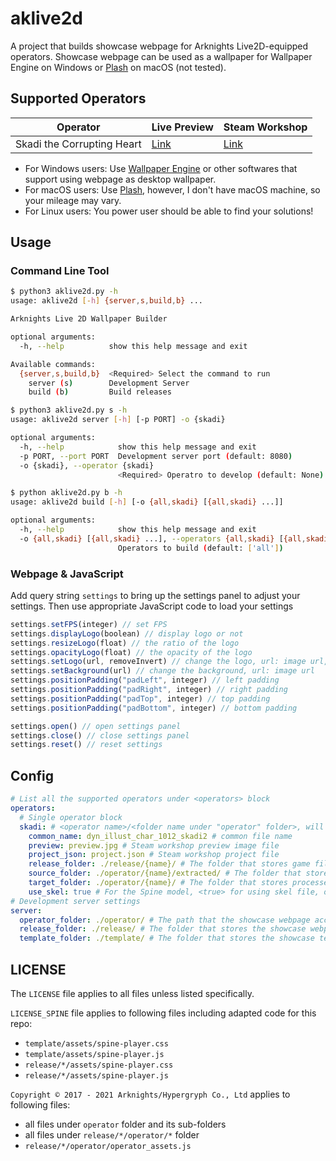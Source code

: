 # aklive2d

A project that builds showcase webpage for Arknights Live2D-equipped operators. Showcase webpage can be used as a wallpaper for Wallpaper Engine on Windows or [Plash](https://github.com/sindresorhus/Plash) on macOS (not tested).

## Supported Operators

| Operator | Live Preview | Steam Workshop |
|----------|--------------|----------------|
| Skadi the Corrupting Heart | [Link](https://arknights.halyul.dev/skadi/) | [Link](https://steamcommunity.com/sharedfiles/filedetails/?id=2492307783) |

- For Windows users: Use [Wallpaper Engine](https://www.wallpaperengine.io/en) or other softwares that support using webpage as desktop wallpaper.
- For macOS users: Use [Plash](https://github.com/sindresorhus/Plash), however, I don't have macOS machine, so your mileage may vary.
- For Linux users: You power user should be able to find your solutions!

## Usage
### Command Line Tool

``` bash
$ python3 aklive2d.py -h  
usage: aklive2d [-h] {server,s,build,b} ...

Arknights Live 2D Wallpaper Builder

optional arguments:
  -h, --help          show this help message and exit

Available commands:
  {server,s,build,b}  <Required> Select the command to run
    server (s)        Development Server
    build (b)         Build releases
```
``` bash
$ python3 aklive2d.py s -h
usage: aklive2d server [-h] [-p PORT] -o {skadi}

optional arguments:
  -h, --help            show this help message and exit
  -p PORT, --port PORT  Development server port (default: 8080)
  -o {skadi}, --operator {skadi}
                        <Required> Operatro to develop (default: None)
```
``` bash
$ python aklive2d.py b -h
usage: aklive2d build [-h] [-o {all,skadi} [{all,skadi} ...]]

optional arguments:
  -h, --help            show this help message and exit
  -o {all,skadi} [{all,skadi} ...], --operators {all,skadi} [{all,skadi} ...]
                        Operators to build (default: ['all'])
```
### Webpage & JavaScript

Add query string `settings` to bring up the settings panel to adjust your settings. Then use appropriate JavaScript code to load your settings

``` javascript
settings.setFPS(integer) // set FPS
settings.displayLogo(boolean) // display logo or not
settings.resizeLogo(float) // the ratio of the logo
settings.opacityLogo(float) // the opacity of the logo
settings.setLogo(url, removeInvert) // change the logo, url: image url, removeInvert: boolean
settings.setBackground(url) // change the background, url: image url
settings.positionPadding("padLeft", integer) // left padding
settings.positionPadding("padRight", integer) // right padding
settings.positionPadding("padTop", integer) // top padding
settings.positionPadding("padBottom", integer) // bottom padding

settings.open() // open settings panel
settings.close() // close settings panel
settings.reset() // reset settings
```

## Config
``` yaml
# List all the supported operators under <operators> block
operators:
  # Single operator block
  skadi: # <operator name>/<folder name under "operator" folder>, will be used to replace <{name}>
    common_name: dyn_illust_char_1012_skadi2 # common file name
    preview: preview.jpg # Steam workshop preview image file
    project_json: project.json # Steam workshop project file
    release_folder: ./release/{name}/ # The folder that stores game files for the showcase webpage
    source_folder: ./operator/{name}/extracted/ # The folder that stores extracted game files
    target_folder: ./operator/{name}/ # The folder that stores processed game files
    use_skel: true # For the Spine model, <true> for using skel file, otherwise use json
# Development server settings
server:
  operator_folder: ./operator/ # The path that the showcase webpage accesses game files
  release_folder: ./release/ # The folder that stores the showcase webpage
  template_folder: ./template/ # The folder that stores the showcase template
```
## LICENSE

The `LICENSE` file applies to all files unless listed specifically.

`LICENSE_SPINE` file applies to following files including adapted code for this repo:

- `template/assets/spine-player.css`
- `template/assets/spine-player.js`
- `release/*/assets/spine-player.css`
- `release/*/assets/spine-player.js`

`Copyright © 2017 - 2021 Arknights/Hypergryph Co., Ltd` applies to following files:

- all files under `operator` folder and its sub-folders
- all files under `release/*/operator/*` folder
- `release/*/operator/operator_assets.js`
